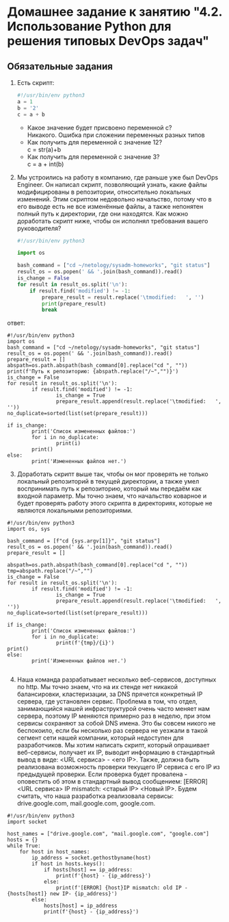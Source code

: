 # Домашнее задание к занятию "4.2. Использование Python для решения типовых DevOps задач"

## Обязательные задания

1. Есть скрипт:
    ```python
    #!/usr/bin/env python3
    a = 1
    b = '2'
    c = a + b
    ```
    * Какое значение будет присвоено переменной c?<br>
    Никакого. Ошибка при сложении переменных разных типов
    * Как получить для переменной c значение 12?<br>
	c = str(a)+b
    * Как получить для переменной c значение 3?<br>
    c = a + int(b)
2. Мы устроились на работу в компанию, где раньше уже был DevOps Engineer. Он написал скрипт, позволяющий узнать, какие файлы модифицированы в репозитории, относительно локальных изменений. Этим скриптом недовольно начальство, потому что в его выводе есть не все изменённые файлы, а также непонятен полный путь к директории, где они находятся. Как можно доработать скрипт ниже, чтобы он исполнял требования вашего руководителя?

    ```python
    #!/usr/bin/env python3

    import os

    bash_command = ["cd ~/netology/sysadm-homeworks", "git status"]
    result_os = os.popen(' && '.join(bash_command)).read()
    is_change = False
    for result in result_os.split('\n'):
        if result.find('modified') != -1:
            prepare_result = result.replace('\tmodified:   ', '')
            print(prepare_result)
            break

    ```
<be>ответ:
```python3
#!/usr/bin/env python3
import os
bash_command = ["cd ~/netology/sysadm-homeworks", "git status"]
result_os = os.popen(' && '.join(bash_command)).read()
prepare_result = []
abspath=os.path.abspath(bash_command[0].replace("cd ", ""))
print(f'Путь к репозиторию: {abspath.replace("/~","")}')
is_change = False
for result in result_os.split('\n'):
        if result.find('modified') != -1:
                is_change = True
                prepare_result.append(result.replace('\tmodified:   ', ''))
no_duplicate=sorted(list(set(prepare_result)))

if is_change:
        print('Список измененных файлов:')
        for i in no_duplicate:
                print(i)
        print()
else:
        print('Измененных файлов нет.')
```
3. Доработать скрипт выше так, чтобы он мог проверять не только локальный репозиторий в текущей директории, а также умел воспринимать путь к репозиторию, который мы передаём как входной параметр. Мы точно знаем, что начальство коварное и будет проверять работу этого скрипта в директориях, которые не являются локальными репозиториями.
```python3
#!/usr/bin/env python3
import os, sys

bash_command = [f"cd {sys.argv[1]}", "git status"]
result_os = os.popen(' && '.join(bash_command)).read()
prepare_result = []

abspath=os.path.abspath(bash_command[0].replace("cd ", ""))
tmp=abspath.replace("/~","")
is_change = False
for result in result_os.split('\n'):
        if result.find('modified') != -1:
                is_change = True
                prepare_result.append(result.replace('\tmodified:   ', ''))
no_duplicate=sorted(list(set(prepare_result)))

if is_change:
        print('Список измененных файлов:')
        for i in no_duplicate:
                print(f'{tmp}/{i}')
print()
else:
        print('Измененных файлов нет.')
 
```
4. Наша команда разрабатывает несколько веб-сервисов, доступных по http. Мы точно знаем, что на их стенде нет никакой балансировки, кластеризации, за DNS прячется конкретный IP сервера, где установлен сервис. Проблема в том, что отдел, занимающийся нашей инфраструктурой очень часто меняет нам сервера, поэтому IP меняются примерно раз в неделю, при этом сервисы сохраняют за собой DNS имена. Это бы совсем никого не беспокоило, если бы несколько раз сервера не уезжали в такой сегмент сети нашей компании, который недоступен для разработчиков. Мы хотим написать скрипт, который опрашивает веб-сервисы, получает их IP, выводит информацию в стандартный вывод в виде: <URL сервиса> - <его IP>. Также, должна быть реализована возможность проверки текущего IP сервиса c его IP из предыдущей проверки. Если проверка будет провалена - оповестить об этом в стандартный вывод сообщением: [ERROR] <URL сервиса> IP mismatch: <старый IP> <Новый IP>. Будем считать, что наша разработка реализовала сервисы: drive.google.com, mail.google.com, google.com.
```python3
#!/usr/bin/env python3
import socket

host_names = ["drive.google.com", "mail.google.com", "google.com"]
hosts = {}
while True:
    for host in host_names:
        ip_address = socket.gethostbyname(host)
        if host in hosts.keys():
            if hosts[host] == ip_address:
                print(f'{host} - {ip_address}')
            else:
                print(f'[ERROR] {host}IP mismatch: old IP - {hosts[host]} new IP- {ip_address}')
        else:
            hosts[host] = ip_address
            print(f'{host} - {ip_address}') 
```
